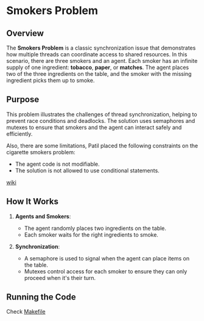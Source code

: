 # Smokers Problem

## Overview

The **Smokers Problem** is a classic synchronization issue that demonstrates how multiple threads can coordinate access to shared resources. In this scenario, there are three smokers and an agent. Each smoker has an infinite supply of one ingredient: **tobacco**, **paper**, or **matches**. The agent places two of the three ingredients on the table, and the smoker with the missing ingredient picks them up to smoke.

## Purpose

This problem illustrates the challenges of thread synchronization, helping to prevent race conditions and deadlocks. The solution uses semaphores and mutexes to ensure that smokers and the agent can interact safely and efficiently.

Also, there are some limitations, Patil placed the following constraints on the cigarette smokers problem:

- The agent code is not modifiable.
- The solution is not allowed to use conditional statements.

[wiki](https://en.wikipedia.org/wiki/Cigarette_smokers_problem)

## How It Works

1. **Agents and Smokers**: 
   - The agent randomly places two ingredients on the table.
   - Each smoker waits for the right ingredients to smoke.

2. **Synchronization**:
   - A semaphore is used to signal when the agent can place items on the table.
   - Mutexes control access for each smoker to ensure they can only proceed when it's their turn.

## Running the Code
Check [Makefile](https://github.com/qrutyy/uthreadsworkshop/blob/feat/smokers/Makefile)

